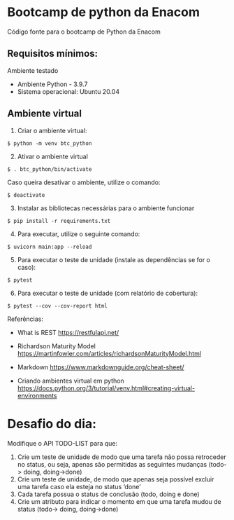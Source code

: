 # Bootcamp de python da Enacom

Código fonte para o bootcamp de Python da Enacom

## Requisitos mínimos:

Ambiente testado

- Ambiente Python - 3.9.7
- Sistema operacional: Ubuntu 20.04

## Ambiente virtual 

1. Criar o ambiente virtual:

```
$ python -m venv btc_python
```

2. Ativar o ambiente virtual

```
$ . btc_python/bin/activate
```

Caso queira desativar o ambiente, utilize o comando:

```
$ deactivate
```

3. Instalar as bibliotecas necessárias para o ambiente funcionar

```
$ pip install -r requirements.txt
```

4. Para executar, utilize o seguinte comando:

```
$ uvicorn main:app --reload
```

5. Para executar o teste de unidade (instale as dependências se for o caso):

```
$ pytest
```
6. Para executar o teste de unidade (com relatório de cobertura):

```
$ pytest --cov --cov-report html
```

Referências:
- What is REST https://restfulapi.net/

- Richardson Maturity Model
https://martinfowler.com/articles/richardsonMaturityModel.html

- Markdown https://www.markdownguide.org/cheat-sheet/

- Criando ambientes virtual em python https://docs.python.org/3/tutorial/venv.html#creating-virtual-environments



# Desafio do dia:

Modifique o API TODO-LIST para que:
1. Crie um teste de unidade de modo que uma tarefa não possa retroceder no status, ou seja, apenas são permitidas as seguintes mudanças (todo-> doing, doing->done)
1. Crie um teste de unidade, de modo que apenas seja possível excluir uma tarefa caso ela esteja no status ‘done’
1. Cada tarefa possua o status de conclusão (todo, doing e done)
1. Crie um atributo para indicar o momento em que uma tarefa mudou de status (todo-> doing, doing->done)
